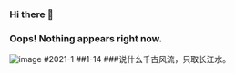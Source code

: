 ### Hi there 👋
### Oops! Nothing appears right now.
![image](https://github.com/CED2/CED2/blob/main/%E5%BE%AE%E4%BF%A1%E5%9B%BE%E7%89%87_20200417074707.jpg)
#2021-1
##1-14
###说什么千古风流，只取长江水。

